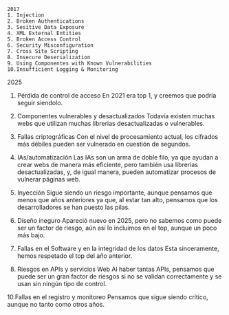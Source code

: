     2017
    1. Injection
    2. Broken Authentications
    3. Sesitive Data Exposure
    4. XML External Entities
    5. Broken Access Control
    6. Security Misconfiguration
    7. Cross Site Scripting
    8. Insecure Deserialization
    9. Using Componentes with Known Vulnerabilities
    10.Insufficient Logging & Monitoring

2025
1. Pérdida de control de acceso
	En 2021 era top 1, y creemos que podría seguir siendolo.

2. Componentes vulnerables y desactualizados
	Todavía existen muchas webs que utilizan muchas librerias desactualizadas o vulnerables.

3. Fallas criptográficas
	Con el nivel de procesamiento actual, los cifrados más débiles pueden ser vulnerado en cuestión de segundos.

4. IAs/automatización
	Las IAs son un arma de doble filo, ya que ayudan a crear webs de manera más eficiente, pero también usa librerias desactualizadas, y, de igual manera, pueden automatizar procesos de vulnerar páginas web.

5. Inyección
	Sigue siendo un riesgo importante, aunque pensamos que menos que años anteriores ya que, al estar tan alto, pensamos que los desarrolladores se han puesto las pilas.

7. Diseño ineguro
	Apareció nuevo en 2025, pero no sabemos como puede ser un factor de riesgo, aún así lo incluimos en el top, aunque un poco más bajo.

8. Fallas en el Software y en la integridad de los datos
	Esta sinceramente, hemos respetado el top del año anterior.

9. Riesgos en APIs y servicios Web
	Al haber tantas APIs, pensamos que puede ser un gran factor de riesgos si no se validan correctamente y se usan sin ningún tipo de control.

10.Fallas en el registro y monitoreo
	Pensamos que sigue siendo crítico, aunque no tanto como otros años.